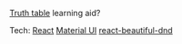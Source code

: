 [Truth table](https://en.wikipedia.org/wiki/Truth_table) learning aid?

Tech:
[React](https://reactjs.org/)
[Material UI](https://material-ui.com/)
[react-beautiful-dnd](https://github.com/atlassian/react-beautiful-dnd)
